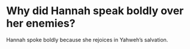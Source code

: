 # Why did Hannah speak boldly over her enemies?

Hannah spoke boldly because she rejoices in Yahweh’s salvation.
